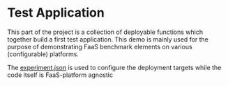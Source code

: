 # Test Application

This part of the project is a collection of deployable functions which together build a first test application.
This demo is mainly used for the purpose of demonstrating FaaS benchmark elements on various (configurable) platforms.

The [experiment.json](./experiment.json) is used to configure the deployment targets while the code itself is
FaaS-platform agnostic
